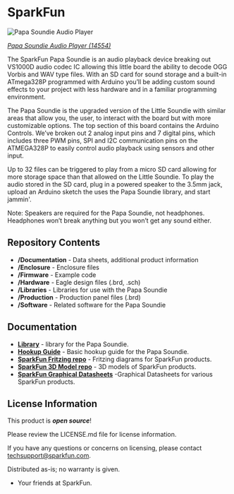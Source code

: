 SparkFun <PRODUCT NAME>
========================================

![Papa Soundie Audio Player](https://cdn.sparkfun.com//assets/parts/1/2/6/8/1/14554-SparkFun_Papa_Soundie_Audio_Player-01.jpg)

[*Papa Soundie Audio Player (14554)*](https://www.sparkfun.com/products/14554)

The SparkFun Papa Soundie is an audio playback device breaking out VS1000D audio codec IC allowing this little board the ability to decode OGG Vorbis and WAV type files. With an SD card for sound storage and a built-in ATmega328P programmed with Arduino you’ll be adding custom sound effects to your project with less hardware and in a familiar programming environment.

The Papa Soundie is the upgraded version of the Little Soundie with similar areas that allow you, the user, to interact with the board but with more customizable options. The top section of this board contains the Arduino Controls. We’ve broken out 2 analog input pins and 7 digital pins, which includes three PWM pins, SPI and I2C communication pins on the ATMEGA328P to easily control audio playback using sensors and other input.

Up to 32 files can be triggered to play from a micro SD card allowing for more storage space than that allowed on the Little Soundie. To play the audio stored in the SD card, plug in a powered speaker to the 3.5mm jack, upload an Arduino sketch the uses the Papa Soundie library, and start jammin'.

Note: Speakers are required for the Papa Soundie, not headphones. Headphones won’t break anything but you won’t get any sound either.

Repository Contents
-------------------

* **/Documentation** - Data sheets, additional product information
* **/Enclosure** - Enclosure files 
* **/Firmware** - Example code 
* **/Hardware** - Eagle design files (.brd, .sch)
* **/Libraries** - Libraries for use with the Papa Soundie
* **/Production** - Production panel files (.brd)
* **/Software** - Related software for the Papa Soundie

Documentation
--------------
* **[Library](https://github.com/sparkfun/Papa_Soundie_Audio_Player)** - <C> library for the Papa Soundie.
* **[Hookup Guide](https://learn.sparkfun.com/tutorials/papa-soundie-audio-player-hookup-guide)** - Basic hookup guide for the Papa Soundie.
* **[SparkFun Fritzing repo](https://github.com/sparkfun/Fritzing_Parts)** - Fritzing diagrams for SparkFun products.
* **[SparkFun 3D Model repo](https://github.com/sparkfun/3D_Models)** - 3D models of SparkFun products. 
* **[SparkFun Graphical Datasheets](https://github.com/sparkfun/Graphical_Datasheets)** -Graphical Datasheets for various SparkFun products.

License Information
-------------------

This product is _**open source**_! 

Please review the LICENSE.md file for license information. 

If you have any questions or concerns on licensing, please contact techsupport@sparkfun.com.

Distributed as-is; no warranty is given.

- Your friends at SparkFun.

_<COLLABORATION CREDIT>_
